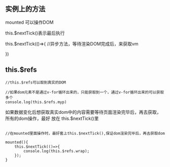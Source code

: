 
## 实例上的方法

mounted 可以操作DOM

this.$nextTick()表示最后执行

this.$nextTick(()=>{  //异步方法，等待渲染DOM完成后，来获取vm

})

## this.$refs

```
//this.$refs可以取到真实的DOM

//如果dom元素不是通过v-for循环出来的，只能获取到一个，通过v-for循环出来的可以获取多个
console.log(this.$refs.myp)

```

如果数据变化后想获取真实dom中的内容需要等待页面渲染完毕后，再去获取，所有的dom操作，最好
放在 this.$nextTick()里

```

//在mounted里面操作时，最好套上this.$nextTick(),保证dom渲染完毕后，再去获取dom

mounted(){
    this.$nextTick(()=>{
        console.log(this.$refs.wrap);
    });
}


```